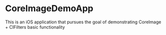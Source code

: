 # CoreImageDemoApp
This is an iOS application that pursues the goal of demonstrating CoreImage + CIFilters basic functionality
